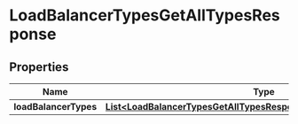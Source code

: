 

# LoadBalancerTypesGetAllTypesResponse


## Properties

| Name | Type | Description | Notes |
|------------ | ------------- | ------------- | -------------|
|**loadBalancerTypes** | [**List&lt;LoadBalancerTypesGetAllTypesResponseLoadBalancerTypesInner&gt;**](LoadBalancerTypesGetAllTypesResponseLoadBalancerTypesInner.md) |  |  |



